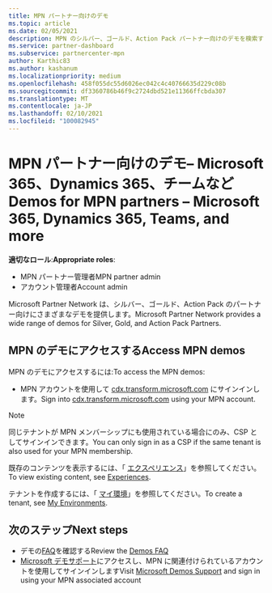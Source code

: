 ```yaml
---
title: MPN パートナー向けのデモ
ms.topic: article
ms.date: 02/05/2021
description: MPN のシルバー、ゴールド、Action Pack パートナー向けのデモを検索する方法について説明します。
ms.service: partner-dashboard
ms.subservice: partnercenter-mpn
author: Karthic83
ms.author: kashanum
ms.localizationpriority: medium
ms.openlocfilehash: 458f055dc55d6026ec042c4c40766635d229c08b
ms.sourcegitcommit: df3360786b46f9c2724dbd521e11366ffcbda307
ms.translationtype: MT
ms.contentlocale: ja-JP
ms.lasthandoff: 02/10/2021
ms.locfileid: "100082945"
---
```

# <a name="demos-for-mpn-partners--microsoft-365-dynamics-365-teams-and-more"></a><span data-ttu-id="52eb4-103">MPN パートナー向けのデモ– Microsoft 365、Dynamics 365、チームなど</span><span class="sxs-lookup"><span data-stu-id="52eb4-103">Demos for MPN partners – Microsoft 365, Dynamics 365, Teams, and more</span></span>

<span data-ttu-id="52eb4-104">**適切なロール**:</span><span class="sxs-lookup"><span data-stu-id="52eb4-104">**Appropriate roles**:</span></span>

- <span data-ttu-id="52eb4-105">MPN パートナー管理者</span><span class="sxs-lookup"><span data-stu-id="52eb4-105">MPN partner admin</span></span>
- <span data-ttu-id="52eb4-106">アカウント管理者</span><span class="sxs-lookup"><span data-stu-id="52eb4-106">Account admin</span></span>

<span data-ttu-id="52eb4-107">Microsoft Partner Network は、シルバー、ゴールド、Action Pack のパートナー向けにさまざまなデモを提供します。</span><span class="sxs-lookup"><span data-stu-id="52eb4-107">Microsoft Partner Network provides a wide range of demos for Silver, Gold, and Action Pack Partners.</span></span>

## <a name="access-mpn-demos"></a><span data-ttu-id="52eb4-108">MPN のデモにアクセスする</span><span class="sxs-lookup"><span data-stu-id="52eb4-108">Access MPN demos</span></span>

<span data-ttu-id="52eb4-109">MPN のデモにアクセスするには:</span><span class="sxs-lookup"><span data-stu-id="52eb4-109">To access the MPN demos:</span></span>

- <span data-ttu-id="52eb4-110">MPN アカウントを使用して [cdx.transform.microsoft.com](https://cdx.transform.microsoft.com/) にサインインします。</span><span class="sxs-lookup"><span data-stu-id="52eb4-110">Sign into [cdx.transform.microsoft.com](https://cdx.transform.microsoft.com/) using your MPN account.</span></span>

>[!NOTE]
><span data-ttu-id="52eb4-111">同じテナントが MPN メンバーシップにも使用されている場合にのみ、CSP としてサインインできます。</span><span class="sxs-lookup"><span data-stu-id="52eb4-111">You can only sign in as a CSP if the same tenant is also used for your MPN membership.</span></span>

<span data-ttu-id="52eb4-112">既存のコンテンツを表示するには、「 [エクスペリエンス](https://cdx.transform.microsoft.com/experiences)」を参照してください。</span><span class="sxs-lookup"><span data-stu-id="52eb4-112">To view existing content, see [Experiences](https://cdx.transform.microsoft.com/experiences).</span></span>

<span data-ttu-id="52eb4-113">テナントを作成するには、「 [マイ環境](https://cdx.transform.microsoft.com/my-tenants)」を参照してください。</span><span class="sxs-lookup"><span data-stu-id="52eb4-113">To create a tenant, see [My Environments](https://cdx.transform.microsoft.com/my-tenants).</span></span>

## <a name="next-steps"></a><span data-ttu-id="52eb4-114">次のステップ</span><span class="sxs-lookup"><span data-stu-id="52eb4-114">Next steps</span></span>

- <span data-ttu-id="52eb4-115">デモの[FAQ](https://cdx.transform.microsoft.com/help/faq)を確認する</span><span class="sxs-lookup"><span data-stu-id="52eb4-115">Review the [Demos FAQ](https://cdx.transform.microsoft.com/help/faq)</span></span>
- <span data-ttu-id="52eb4-116">[Microsoft デモサポート](https://cdx.transform.microsoft.com/submit-request)にアクセスし、MPN に関連付けられているアカウントを使用してサインインします</span><span class="sxs-lookup"><span data-stu-id="52eb4-116">Visit [Microsoft Demos Support](https://cdx.transform.microsoft.com/submit-request) and sign in using your MPN associated account</span></span>
